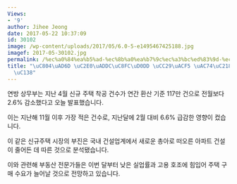 ```yaml
---
Views:
- '9'
author: Jihee Jeong
date: 2017-05-22 10:37:09
id: 30102
image: /wp-content/uploads/2017/05/6.0-5-e1495467425188.jpg
imagef: 2017-05-30102.jpg
permalink: /%ec%a0%84%ea%b5%ad-%ec%8b%a0%ea%b7%9c%ec%a3%bc%ed%83%9d-%ec%b0%a9%ea%b3%b5-%ea%b1%b4%ec%88%98-%ea%b0%90%ec%86%8c%ec%84%b8/
title: "\uC804\uAD6D \uC2E0\uADDC\uC8FC\uD0DD \uCC29\uACF5 \uAC74\uC218 \uAC10\uC18C\
  \uC138"
---
```


연방 상무부는 지난 4월 신규 주택 착공 건수가 연간 환산 기준 117만 건으로 전월보다 2.6% 감소했다고 오늘 발표했습니다.

이는 지난해 11월 이후 가장 적은 건수로, 지난달에 2월 대비 6.6% 급감한 영향이 컸습니다.

이 같은 신규주택 시장의 부진은 국내 건설업계에서 새로운 총아로 떠오른 아파트 건설이 줄어든 데 따른 것으로 분석됐습니다.

이와 관련해 부동산 전문가들은 이번 달부터 낮은 실업률과 고용 호조에 힘입어 주택 구매 수요가 늘어날 것으로 전망하고 있습니다.